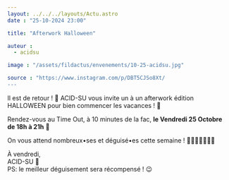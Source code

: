 ```yaml
---
layout: ../../../layouts/Actu.astro
date : "25-10-2024 23:00"

title: "Afterwork Halloween"

auteur :
  - acidsu

image : "/assets/fildactus/envenements/10-25-acidsu.jpg"

source : "https://www.instagram.com/p/DBT5CJSo8Xt/
---
```


Il est de retour ! 🎉 ACID-SU vous invite un à un afterwork édition HALLOWEEN pour bien commencer les vacances ! 🎃

Rendez-vous au Time Out, à 10 minutes de la fac, __le Vendredi 25 Octobre de 18h à 21h__ 🍻

On vous attend nombreux•ses et déguisé•es cette semaine ! 🧛🏼🧝🏾‍♂️🧟‍♀️

À vendredi,  
ACID-SU 🧪  
PS: le meilleur déguisement sera récompensé ! 😉